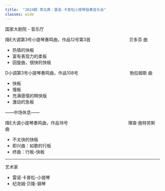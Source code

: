 ```yaml
---
title:  "2024醇·萃古典：雷诺·卡普松小提琴独奏音乐会"
classes: wide
---
```


国家大剧院 - 音乐厅 

降E大调第3号小提琴奏鸣曲，作品12号第3首         贝多芬 曲
* 热情的快板
* 富有表现力的柔板
* 回旋曲，很快的快板

D小调第3号小提琴奏鸣曲，作品108号            勃拉姆斯 曲
* 快板
* 慢板
* 充满感情的稍快版
* 激动的急板
 
——中场休息——
 
降E大调小提琴奏鸣曲，作品18号              理查·施特劳斯 曲
* 不太快的快板
* 即兴曲：如歌的行板
* 终曲：行板-快板 

---

艺术家
* 雷诺·卡普松-小提琴
* 纪尧姆·贝隆-钢琴